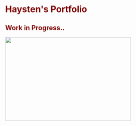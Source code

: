 <html>
    <style>
        h1 {color: maroon;}
        h2 {color: maroon;}
    </style>
    <h1> Haysten's Portfolio</h1>
    <h2> Work in Progress..</h2>
    <body>
        <img src="https://www.savingdessert.com/wp-content/uploads/2011/05/Strawberry-Rhubarb-Pie-6.jpg" width="400" height="266.5"/>
    </body>
    </html>
